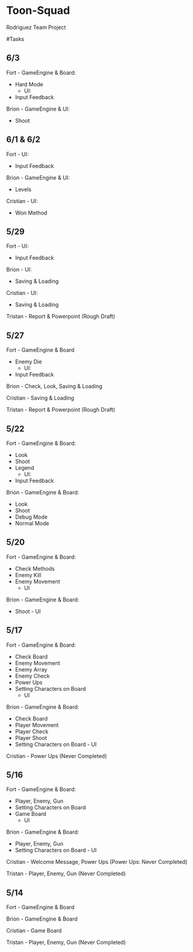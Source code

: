 # Toon-Squad
Rodriguez Team Project

#Tasks

6/3
-
Fort - GameEngine & Board:
- Hard Mode
     - UI:
- Input Feedback

Brion - GameEngine & UI:
- Shoot

6/1 & 6/2
-

Fort - UI:
- Input Feedback 

Brion - GameEngine & UI:
- Levels

Cristian - UI:
- Won Method

5/29
-

Fort - UI:
- Input Feedback

Brion - UI:
- Saving & Loading

Cristian - UI:
- Saving & Loading

Tristan - Report & Powerpoint (Rough Draft)

5/27
-

Fort - GameEngine & Board
- Enemy Die
     - UI:
- Input Feedback

Brion - Check, Look, Saving & Loading

Cristian - Saving & Loading

Tristan - Report & Powerpoint (Rough Draft)

5/22
-

Fort - GameEngine & Board:
- Look
- Shoot
- Legend
     - UI:
- Input Feedback

Brion - GameEngine & Board:
- Look
- Shoot
- Debug Mode
- Normal Mode

5/20
-

Fort - GameEngine & Board:
- Check Methods
- Enemy Kill
- Enemy Movement
     - UI

Brion - GameEngine & Board:
- Shoot
      - UI

5/17
-

Fort - GameEngine & Board:
- Check Board
- Enemy Movement
- Enemy Array
- Enemy Check
- Power Ups
- Setting Characters on Board
     - UI

Brion - GameEngine & Board:
- Check Board
- Player Movement
- Player Check
- Player Shoot
- Setting Characters on Board
      - UI

Cristian - Power Ups (Never Completed)

5/16
-

Fort - GameEngine & Board:
- Player, Enemy, Gun
- Setting Characters on Board
- Game Board
     - UI

Brion - GameEngine & Board:
- Player, Enemy, Gun
- Setting Characters on Board
      - UI

Cristian - Welcome Message, Power Ups (Power Ups: Never Completed)

Tristan - Player, Enemy, Gun (Never Completed)

5/14
-

Fort - GameEngine & Board

Brion - GameEngine & Board

Cristian - Game Board

Tristan - Player, Enemy, Gun (Never Completed)
